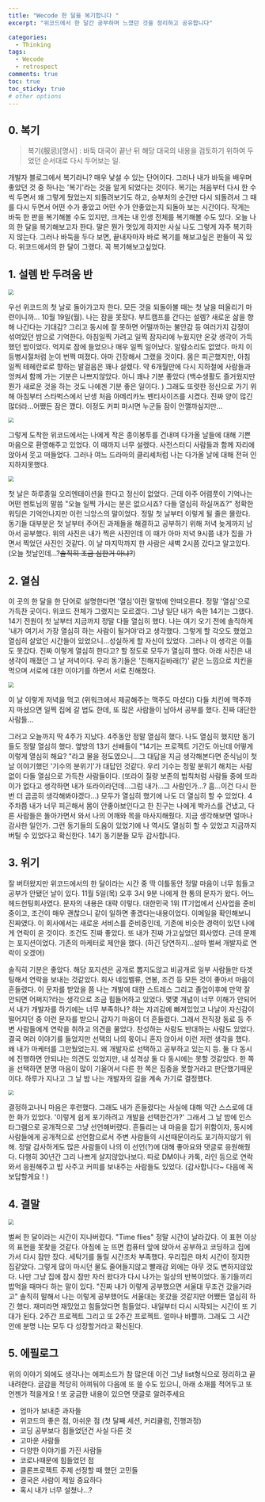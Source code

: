 ```yaml
---
title: "Wecode 한 달을 복기합니다 "
excerpt: "위코드에서 한 달간 공부하며 느꼈던 것을 정리하고 공유합니다"

categories:
  - Thinking
tags:
  - Wecode
  - retrospect
comments: true
toc: true
toc_sticky: true
# other options
---
```


## 0. 복기

> 복기(服忌)[명사] : 바둑 대국이 끝난 뒤 해당 대국의 내용을 검토하기 위하여 두었던 순서대로 다시 두어보는 일.

개발자 블로그에서 복기라니? 매우 낯설 수 있는 단어이다. 그러나 내가 바둑을 배우며 좋았던 것 중 하나는 '복기'라는 것을 알게 되었다는 것이다. 복기는 처음부터 다시 한 수씩 두면서 왜 그렇게 뒀었는지 되돌려보기도 하고, 승부처의 순간만 다시 되돌려서 그 때를 다시 두면서 어떤 수가 좋았고 어떤 수가 안좋았는지 되돌아 보는 시간이다. 작게는 바둑 한 판을 복기해볼 수도 있지만, 크게는 내 인생 전체를 복기해볼 수도 있다. 오늘 나의 한 달을 복기해보고자 한다. 말은 뭔가 멋있게 하지만 사실 나도 그렇게 자주 복기하지 않는다. 그러나 바둑을 두다 보면, 끝내자마자 바로 복기를 해보고싶은 판들이 꼭 있다. 위코드에서의 한 달이 그랬다. 꼭 복기해보고싶었다. 

## 1. 설렘 반 두려움 반

<img src="https://i.ibb.co/NnKgGTx/IMG-4093.png" style="zoom:67%;" align="center" />

우선 위코드의 첫 날로 돌아가고자 한다. 모든 것을 되돌아볼 때는 첫 날을 떠올리기 마련이니까... 10월 19일(월). 나는 잠을 못잤다. 부트캠프를 간다는 설렘? 새로운 삶을 향해 나간다는 기대감? 그리고 동시에 잘 못하면 어떨까하는 불안감 등 여러가지 감정이 섞여있던 밤으로 기억한다. 아침일찍 가려고 일찍 잠자리에 누웠지만 온갖 생각이 가득했던 밤이었다. 억지로 잠에 들었으나 매우 일찍 일어났다. 알람소리도 없었다. 마치 이등병시절처럼 눈이 번쩍 떠졌다. 아마 긴장해서 그랬을 것이다. 몸은 피곤했지만, 아침 일찍 테헤란로로 향하는 발걸음은 꽤나 설렜다. 약 6개월만에 다시 지하철에 사람들과 엉켜서 함께 가는 기분은 나쁘지않았다. 아니 꽤나 기분 좋았다 (백수생활도 즐거웠지만 뭔가 새로운 것을 하는 것도 나에겐 기분 좋은 일이다. ) 그래도 또렷한 정신으로 가기 위해 아침부터 스타벅스에서 난생 처음 아메리카노 벤티사이즈를 시켰다. 진짜 양이 많긴 많더라...어쨌든 잠은 깼다. 이정도 커피 마시면 누군들 잠이 안깰까싶지만...

<img src="https://i.ibb.co/FbC09yj/IMG-3640.jpg" style="zoom:67%;" align="center" />

그렇게 도착한 위코드에서는 나에게 작은 종이봉투를 건내며 다가올 날들에 대해 기쁜 마음으로 환영해주고 있었다. 이 때까지 너무 설렜다. 사전스터디 사람들과 함께 자리에 앉아서 웃고 떠들었다. 그러나 여느 드라마의 클리셰처럼 나는 다가올 날에 대해 전혀 인지하지못했다. 

<img src="https://i.ibb.co/1fMbQjH/beauty-1603109357852.jpg" style="zoom:67%;"  align="center" />

첫 날은 하루종일 오리엔테이션을 한다고 정신이 없었다. 근데 아주 어렴풋이 기억나는 어떤 멘토님의 말씀 "오늘 일찍 가시는 분은 없으시죠? 다들 열심히 하실꺼죠?" 정확한 워딩은 기억안나지만 이런 늬앙스의 말이었다. 정말 첫 날부터 이렇게 될 줄은 몰랐다. 동기들 대부분은 첫 날부터 주어진 과제들을 해결하고 공부하기 위해 저녁 늦게까지 남아서 공부했다. 위의 사진은 내가 찍은 사진인데 이 때가 아마 저녁 9시쯤 내가 집을 가면서 찍었던 사진인 것같다. 이 날 마지막까지 한 사람은 새벽 2시쯤 갔다고 알고있다. (오늘 첫날인데...?~~솔직히 조금 심한거 아냐?~~) 

## 2. 열심

이 곳의 한 달을 한 단어로 설명한다면 '열심'이란 말밖에 안떠오른다. 정말 '열심'으로 가득찬 곳이다. 위코드 전체가 그랬지는 모르겠다. 그냥 일단 내가 속한 14기는 그랬다. 14기 전원이 첫 날부터 지금까지 정말 다들 열심히 했다. 나는 여기 오기 전에 솔직하게 '내가 여기서 가장 열심히 하는 사람이 될거야'라고 생각했다. 그렇게 할 각오도 했었고 열심히 살았던 시간들이 있었으니...성실하게 할 자신이 있었다. 그러나 이 생각은 이틀도 못갔다. 진짜 이렇게 열심히 한다고? 할 정도로 모두가 열심히 했다. 아래 사진은 내 생각이 깨졌던 그 날 저녁이다. 우리 동기들은 '친해지길바래(?)' 같은 느낌으로 치킨을 먹으며 서로에 대한 이야기를 하면서 서로 친해졌다. 

<img src="https://i.ibb.co/9ys0BWL/IMG-0741.jpg" style="zoom:67%;"  align="center" />

이 날 이렇게 저녁을 먹고 (위워크에서 제공해주는 맥주도 마셨다) 다들 치킨에 맥주까지 마셨으면 일찍 집에 갈 법도 한데, 또 많은 사람들이 남아서 공부를 했다. 진짜 대단한 사람들...

그러고 오늘까지 딱 4주가 지났다. 4주동안 정말 열심히 했다. 나도 열심히 했지만 동기들도 정말 열심히 했다. 옆방의 13기 선배들이 "14기는 프로젝트 기간도 아닌데 어떻게 이렇게 열심히 해요? "라고 물을 정도였으니...그 대답을 지금 생각해본다면 준식님이 첫날 이야기했던 '기수의 분위기'가 대답인 것같다. 우리 기수는 정말 분위기 해치는 사람 없이 다들 열심으로 가득찬 사람들이다. (또라이 질량 보존의 법칙처럼 사람들 중에 또라이가 없다고 생각하면 내가 또라이라던데...그럼 내가...그 사람인가...? 흠...이건 다시 한 번 더 곰곰히 생각해봐야겠다...) 모두가 열심히 했기에 나도 더 열심히 할 수 있었다. 4주차쯤 내가 너무 피곤해서 몸이 안좋아보인다고 한 친구는 나에게 박카스를 건냈고, 다른 사람들은 돌아가면서 와서 나의 어깨와 목을 마사지해줬다. 지금 생각해보면 얼마나 감사한 일인가. 그런 동기들의 도움이 있었기에 나 역시도 열심히 할 수 있었고 지금까지 버틸 수 있었다고 확신한다. 14기 동기분들 모두 감사합니다.

## 3. 위기

잘 버텨왔지만 위코드에서의 한 달이라는 시간 중 딱 이틀동안 정말 마음이 너무 힘들고 공부가 안됐던 날이 있다. 11월 5일(목) 오후 3시 9분 나에게 한 통의 문자가 왔다. 어느 헤드헌팅회사였다. 문자의 내용은 대략 이렇다. 대한민국 1위 IT기업에서 신사업을 준비중이고, 조건이 매우 괜찮으니 같이 일하면 좋겠다는내용이었다. 이메일을 확인해보니 진짜였다. 이 회사에서는 새로운 서비스를 준비중인데, 기존에 비슷한 경력이 있던 나에게 연락이 온 것이다. 조건도 진짜 좋았다. 또 내가 진짜 가고싶었던 회사였다. 근데 문제는 포지션이었다. 기존의 마케터로 제안을 했다. (하긴 당연하지...설마 벌써 개발자로 연락이 오겠어)

솔직히 기분은 좋았다. 해당 포지션은 공개로 뽑지도않고 비공개로 일부 사람들만 타겟팅해서 연락을 보내는 것같았다. 회사 네임벨류, 연봉, 조건 등 모든 것이 좋아서 마음이 흔들렸다. 이 문자를 받았을 쯤 나는 개발에 대한 스트레스 그리고 졸업이후에 만약 잘 안되면 어쩌지?라는 생각으로 조금 힘들어하고 있었다. 몇몇 개념이 너무 이해가 안되어서 내가 개발자를 하기에는 너무 부족하나? 하는 자괴감에 빠져있었고 나날이 자신감이 떨어지던 중 이런 문자를 받으니 갑자기 마음이 더 흔들렸다. 그래서 전직장 동료 등 주변 사람들에게 연락을 취하고 의견을 물었다. 찬성하는 사람도 반대하는 사람도 있었다. 결국 여러 이야기를 들었지만 선택의 나의 몫이니 혼자 앉아서 이런 저런 생각을 했다. 왜 내가 마케터를 그만뒀었는지. 왜 개발자로 선택하고 공부하고 있는지 등. 둘 다 동시에 진행하면 안되냐는 의견도 있었지만, 내 성격상 둘 다 동시에는 못할 것같았다. 한 쪽을 선택하면 분명 마음이 많이 기울어서 다른 한 쪽은 집중을 못할거라고 판단했기때문이다. 하루가 지나고 그 날 밤 나는 개발자의 길을 계속 가기로 결정했다. 

<img src="https://i.ibb.co/rcTTHcj/PNG-4-AB2-F150-C1-AF-1.png" style="zoom:67%;"  align="center" />



결정하고나니 마음은 후련했다. 그래도 내가 흔들렸다는 사실에 대해 약간 스스로에 대한 화가 있었다. '이렇게 쉽게 포기하려고 개발을 선택한건가?' 그래서 그 날 밤에 인스타그램으로 공개적으로 그냥 선언해버렸다. 흔들리는 내 마음을 잡기 위함이자, 동시에 사람들에게 공개적으로 선언함으로서 주변 사람들의 시선때문이라도 포기하지않기 위해. 정말 감사하게도 많은 사람들이 나의 이 선언(?)에 대해 좋아요와 댓글로 응원해줬다. 다행히 30년간 그리 나쁘게 살지않았나보다. 따로 DM이나 카톡, 라인 등으로 연락와서 응원해주고 밥 사주고 커피를 보내주는 사람들도 있었다. (감사합니다~ 다음에 꼭 보답할게요 ! ) 

## 4. 결말 

<img src="https://i.ibb.co/pfzw71v/IMG-3912.jpg" style="zoom:67%;"  align="center" />

벌써 한 달이라는 시간이 지나버렸다. "Time flies" 정말 시간이 날라갔다. 이 표현 이상의 표현을 못찾을 것같다. 아침에 눈 뜨면 컴퓨터 앞에 앉아서 공부하고 코딩하고 집에 가서 다시 잠만 잤다. 세탁기를 돌릴 시간조차 부족했다. 우리집은 마치 시간이 정지한 집같았다. 그렇게 많이 마시던 물도 줄어들지않고 빨래감 외에는 아무 것도 변하지않았다. 나만 그냥 집에 잠시 잠만 자러 왔다가 다시 나가는 일상의 반복이었다. 동기들끼리 밥먹을 때마다 하는 말이 있다. "진짜 내가 이렇게 공부했으면 서울대 무조건 갔을거라고" 솔직히 말해서 나는 이렇게 공부했어도 서울대는 못갔을 것같지만 어쨌든 열심히 하긴 했다. 재미라면 재밌었고 힘들었다면 힘들었다. 내일부터 다시 시작되는 시간이 또 기대가 된다. 2주간 프로젝트 그리고 또 2주간 프로젝트. 얼마나 바쁠까. 그래도 그 시간 안에 분명 나는 모두 다 성장할거라고 확신된다.

## 5. 에필로그 

위의 이야기 외에도 생각나는 에피소드가 참 많은데 이건 그냥 list형식으로 정리하고 끝내려한다. 글감을 적당히 아껴둬야 다음에 또 쓸 수도 있으니, 아래 소재를 적어두고 또 언젠가 적을게요 ! 또 궁금한 내용이 있으면 댓글로 알려주세요 

- 엄마가 보내준 과자들
- 위코드의 좋은 점, 아쉬운 점 (첫 달째 세션, 커리큘럼, 진행과정)
- 코딩 공부보다 힘들었던건 사실 다른 것
- 고마운 사람들
- 다양한 이야기를 가진 사람들
- 코로나때문에 힘들었던 점
- 클론프로젝트 주제 선정할 때 했던 고민들
- 결국은 사람이 제일 중요하다
- 혹시 내가 너무 설쳤나...?




